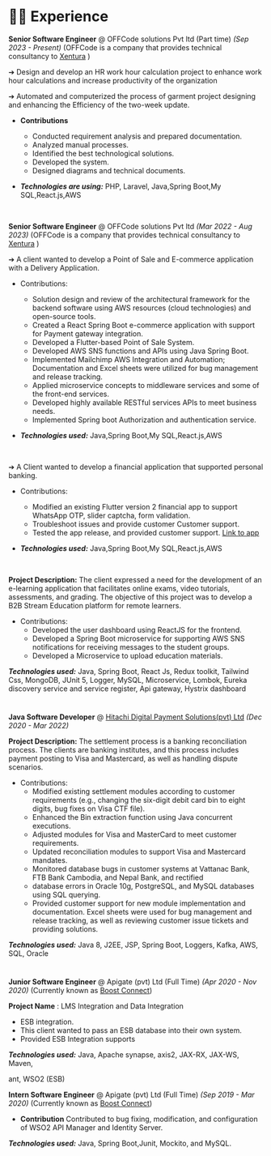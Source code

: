 # 👨‍💻 Experience

**Senior Software Engineer** @  OFFCode solutions Pvt ltd (Part time)  _(Sep 2023 - Present)_
(OFFCode is a company that provides technical consultancy to [Xentura](https://xentura.lk/) )

➔ Design and develop an HR work hour calculation project to enhance work hour calculations and increase productivity of the organization

➔ Automated and computerized the process of garment project designing and enhancing the 
Efficiency of the two-week update.

- <b>Contributions</b>
  - Conducted requirement analysis and prepared documentation.
  - Analyzed manual processes.
  - Identified the best technological solutions.
  - Developed the system.
  - Designed diagrams and technical documents.

 
- _**Technologies are using:**_ PHP, Laravel, Java,Spring Boot,My SQL,React.js,AWS

&nbsp;

**Senior Software Engineer** @  OFFCode solutions Pvt ltd   _(Mar 2022 - Aug 2023)_
(OFFCode is a company that provides technical consultancy to [Xentura](https://xentura.lk/) )

➔ A client wanted to develop a Point of Sale and E-commerce application with a Delivery Application.

- Contributions:
  - Solution design and review of the architectural framework for the backend software using AWS resources (cloud technologies) and open-source tools.
  - Created a React Spring Boot e-commerce application with support for Payment gateway integration.
  - Developed a Flutter-based Point of Sale System.
  - Developed AWS SNS functions and APIs using Java Spring Boot.
  - Implemented Mailchimp AWS Integration and Automation; Documentation and Excel sheets were utilized for bug management and release tracking.
  - Applied microservice concepts to middleware services and some of the front-end services.
  - Developed highly available RESTful services APIs to meet business needs.
  - Implemented Spring boot Authorization and authentication service.


 
- _**Technologies used:**_ Java,Spring Boot,My SQL,React.js,AWS

&nbsp;

➔ A  Client wanted to develop a financial application that supported personal banking.

- Contributions:
  - Modified an existing Flutter version 2 financial app to support WhatsApp OTP, slider captcha, form validation.
  - Troubleshoot issues and provide customer Customer support.
  - Tested the app release, and provided customer support. [Link to app](https://play.google.com/store/apps/details?id=cash.fawry&hl=en&gl=US)
 
- _**Technologies used:**_ Java,Spring Boot,My SQL,React.js,AWS

&nbsp;


<b>Project Description:</b> The client expressed a need for the development of an e-learning application that facilitates online exams, video tutorials, assessments, and grading. The objective of this project was to develop a B2B Stream Education platform for remote learners.

- Contributions:
  - Developed the user dashboard using ReactJS for the frontend.
  - Developed a Spring Boot microservice for supporting AWS SNS notifications for receiving messages to the student groups.
  - Developed a Microservice to upload education materials.


 _**Technologies used:**_  Java, Spring Boot, React Js, Redux toolkit, Tailwind Css, MongoDB, JUnit 5, Logger, MySQL, Microservice, Lombok, Eureka discovery service and service register, Api gateway, Hystrix dashboard

#

 **Java Software Developer** @  [Hitachi Digital Payment Solutions(pvt) Ltd](https://hitachi-dps.com/)  _(Dec 2020 - Mar 2022)_

<b>Project Description:</b> The settlement process is a banking reconciliation process. The clients are banking institutes, and this process includes payment posting to Visa and Mastercard, as well as handling dispute scenarios.

- Contributions:
  - Modified existing settlement modules according to customer requirements (e.g., changing the six-digit debit card bin to eight digits, bug fixes on Visa CTF file).
  - Enhanced the Bin extraction function using Java concurrent executions.
  - Adjusted modules for Visa and MasterCard to meet customer requirements.
  - Updated reconciliation modules to support Visa and Mastercard mandates.
  - Monitored database bugs in customer systems at Vattanac Bank, FTB Bank Cambodia, and Nepal Bank, and rectified
  - database errors in Oracle 10g, PostgreSQL, and MySQL databases using SQL querying.
  - Provided customer support for new module implementation and documentation. Excel sheets were used for bug management and release tracking, as well as reviewing customer issue tickets and providing solutions.

 _**Technologies used:**_ Java 8, J2EE, JSP, Spring Boot, Loggers, Kafka, AWS, SQL, Oracle

#

 **Junior Software Engineer** @  Apigate (pvt) Ltd (Full Time)   _(Apr 2020 - Nov 2020)_
(Currently known as [Boost Connect](https://connect.myboost.co/)) 

<b>Project Name</b> : LMS Integration and Data Integration

- ESB integration.
- This client wanted to pass an ESB database into their
own system.
- Provided ESB Integration supports

 _**Technologies used:**_ Java, Apache synapse, axis2, JAX-RX, JAX-WS, Maven,

ant, WSO2 (ESB)

 **Intern Software Engineer** @ Apigate (pvt) Ltd (Full Time)  _(Sep 2019 - Mar 2020)_
  (Currently known as [Boost Connect](https://connect.myboost.co/)) 

 - <b>Contribution</b> Contributed to bug fixing, modification, and configuration of WSO2 API Manager and Identity Server.


 _**Technologies used:**_  Java, Spring Boot,Junit, Mockito, and MySQL.

